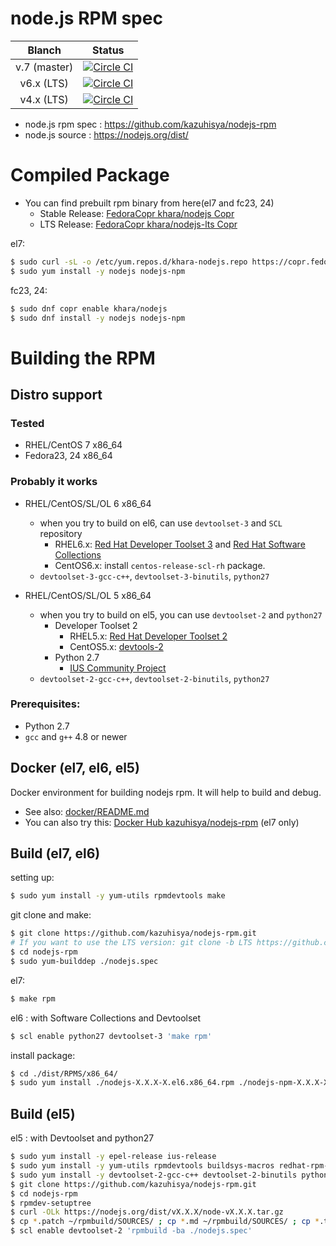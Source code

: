 #  node.js RPM spec

| Blanch    | Status     |
|:---------:|:----------:|
| v.7 (master) | [![Circle CI](https://circleci.com/gh/kazuhisya/nodejs-rpm/tree/master.svg?style=shield)](https://circleci.com/gh/kazuhisya/nodejs-rpm/tree/master) |
| v6.x (LTS) | [![Circle CI](https://circleci.com/gh/kazuhisya/nodejs-rpm/tree/v6.x.svg?style=shield)](https://circleci.com/gh/kazuhisya/nodejs-rpm/tree/v6.x) |
| v4.x (LTS)| [![Circle CI](https://circleci.com/gh/kazuhisya/nodejs-rpm/tree/v4.x.svg?style=shield)](https://circleci.com/gh/kazuhisya/nodejs-rpm/tree/v4.x)|

- node.js rpm spec : https://github.com/kazuhisya/nodejs-rpm
- node.js source   : https://nodejs.org/dist/



# Compiled Package

- You can find prebuilt rpm binary from here(el7 and fc23, 24)
    - Stable Release: [FedoraCopr khara/nodejs Copr](https://copr.fedoraproject.org/coprs/khara/nodejs/)
    - LTS Release: [FedoraCopr khara/nodejs-lts Copr](https://copr.fedoraproject.org/coprs/khara/nodejs-lts/)

el7:

```bash
$ sudo curl -sL -o /etc/yum.repos.d/khara-nodejs.repo https://copr.fedoraproject.org/coprs/khara/nodejs/repo/epel-7/khara-nodejs-epel-7.repo
$ sudo yum install -y nodejs nodejs-npm
```

fc23, 24:

```bash
$ sudo dnf copr enable khara/nodejs
$ sudo dnf install -y nodejs nodejs-npm
```

# Building the RPM

## Distro support

### Tested

- RHEL/CentOS 7 x86_64
- Fedora23, 24 x86_64

### Probably it works

- RHEL/CentOS/SL/OL 6 x86_64
    - when you try to build on el6, can use `devtoolset-3` and `SCL` repository
        - RHEL6.x: [Red Hat Developer Toolset 3](https://access.redhat.com/documentation/en-US/Red_Hat_Developer_Toolset/3/) and [Red Hat Software Collections](https://access.redhat.com/documentation/en-US/Red_Hat_Software_Collections/index.html)
        - CentOS6.x: install `centos-release-scl-rh` package.
    - `devtoolset-3-gcc-c++`, `devtoolset-3-binutils`, `python27`

- RHEL/CentOS/SL/OL 5 x86_64
    - when you try to build on el5, you can use `devtoolset-2` and `python27`
        - Developer Toolset 2
            - RHEL5.x: [Red Hat Developer Toolset 2](https://access.redhat.com/documentation/en-US/Red_Hat_Developer_Toolset/2/)
            - CentOS5.x: [devtools-2](http://people.centos.org/tru/devtools-2/readme)
        - Python 2.7
            - [IUS Community Project](https://ius.io/)
	- `devtoolset-2-gcc-c++`, `devtoolset-2-binutils`, `python27`



### Prerequisites:

- Python 2.7
- `gcc` and `g++` 4.8 or newer

## Docker (el7, el6, el5)

Docker environment for building nodejs rpm.
It will help to build and debug.

- See also: [docker/README.md](https://github.com/kazuhisya/nodejs-rpm/blob/master/docker/README.md)
- You can also try this:  [Docker Hub kazuhisya/nodejs-rpm](https://hub.docker.com/r/kazuhisya/nodejs-rpm/) (el7 only)

## Build (el7, el6)

setting up:

```bash
$ sudo yum install -y yum-utils rpmdevtools make
```

git clone and make:

```bash
$ git clone https://github.com/kazuhisya/nodejs-rpm.git
# If you want to use the LTS version: git clone -b LTS https://github.com/kazuhisya/nodejs-rpm.git
$ cd nodejs-rpm
$ sudo yum-builddep ./nodejs.spec
```

el7:

```bash
$ make rpm
```

el6 : with Software Collections and Devtoolset

```bash
$ scl enable python27 devtoolset-3 'make rpm'
```

install package:

```bash
$ cd ./dist/RPMS/x86_64/
$ sudo yum install ./nodejs-X.X.X-X.el6.x86_64.rpm ./nodejs-npm-X.X.X-X.el6.x86_64.rpm --nogpgcheck
```

## Build (el5)

el5 : with Devtoolset and python27

```bash
$ sudo yum install -y epel-release ius-release
$ sudo yum install -y yum-utils rpmdevtools buildsys-macros redhat-rpm-config tar make openssl-devel libstdc++-devel zlib-devel gzip 
$ sudo yum install -y devtoolset-2-gcc-c++ devtoolset-2-binutils python27
$ git clone https://github.com/kazuhisya/nodejs-rpm.git
$ cd nodejs-rpm
$ rpmdev-setuptree
$ curl -OLk https://nodejs.org/dist/vX.X.X/node-vX.X.X.tar.gz
$ cp *.patch ~/rpmbuild/SOURCES/ ; cp *.md ~/rpmbuild/SOURCES/ ; cp *.tar.gz ~/rpmbuild/SOURCES/ 
$ scl enable devtoolset-2 'rpmbuild -ba ./nodejs.spec'
```
